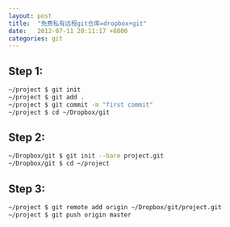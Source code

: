 ```yaml
---
layout: post
title:  "免费私有远程git仓库=dropbox+git"
date:   2012-07-11 20:11:17 +0800
categories: git
---
```


## Step 1:

```bash
~/project $ git init
~/project $ git add .
~/project $ git commit -m "first commit"
~/project $ cd ~/Dropbox/git
```

## Step 2:

```bash
~/Dropbox/git $ git init --bare project.git
~/Dropbox/git $ cd ~/project
```

## Step 3:

```bash
~/project $ git remote add origin ~/Dropbox/git/project.git
~/project $ git push origin master
```